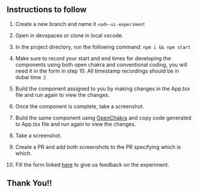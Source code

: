 ## Instructions to follow

1. Create a new branch and name it `<ad>-ui-experiment`

2. Open in devspaces or clone in local vscode.

3. In the project directory, run the following command: `npm i && npm start`

4. Make sure to record your start and end times for developing the components using both open chakra and conventional coding, you will need it in the form in step 10. All timestamp recordings should be in dubai time :)

5. Build the component assigned to you by making changes in the App.tsx file and run again to view the changes.

6. Once the component is complete, take a screenshot.

7. Build the same component using [OpenChakra](https://openchakra.app/) and copy code generated to App.tsx file and run again to view the changes.

8. Take a screenshot.

9. Create a PR and add both screenshots to the PR specifying which is which. 

10. Fill the form linked [here](https://docs.google.com/forms/d/e/1FAIpQLSfVFUXNPXZEK9lYufTVhIozQc1rqmwsHCDB-XDvtdpW4jaNUg/viewform?usp=sf_link) to give us feedback on the experiment.

## Thank You!!
